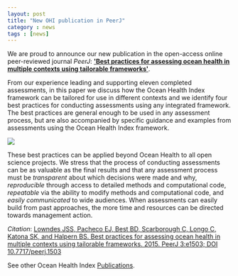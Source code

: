 ```yaml
---
layout: post
title: "New OHI publication in PeerJ"
category : news
tags : [news]
---
```


We are proud to announce our new publication in the open-access online peer-reviewed journal *PeerJ*: [**'Best practices for assessing ocean health in multiple contexts using tailorable frameworks'**](https://peerj.com/articles/1503/).  

From our experience leading and supporting eleven completed assessments, in this paper we discuss how the Ocean Health Index framework can be tailored for use in different contexts and we identify four best practices for conducting assessments using any integrated framework. The best practices are general enough to be used in any assessment process, but are also accompanied by specific guidance and examples from assessments using the Ocean Health Index framework.

![](https://docs.google.com/drawings/d/1dUFAOVa2JfbKHyaq98yDYdtcDuEPyr10uNB_auz_Pdc/pub?w=768&h=480)

These best practices can be applied beyond Ocean Health to all open science projects. We stress that the process of conducting assessments can be as valuable as the final results and that any assessment process must be *transparent* about which decisions were made and why, *reproducible* through access to detailed methods and computational code, *repeatable* via the ability to modify methods and computational code, and *easily communicated* to wide audiences. When assessments can easily build from past approaches, the more time and resources can be directed towards management action.

*Citation*: [Lowndes JSS, Pacheco EJ, Best BD, Scarborough C, Longo C, Katona SK, and Halpern BS. Best practices for assessing ocean health in multiple contexts using tailorable frameworks. 2015. PeerJ 3:e1503; DOI 10.7717/peerj.1503](https://peerj.com/articles/1503/)

See other Ocean Health Index [Publications](/resources/publications/index.md). 
